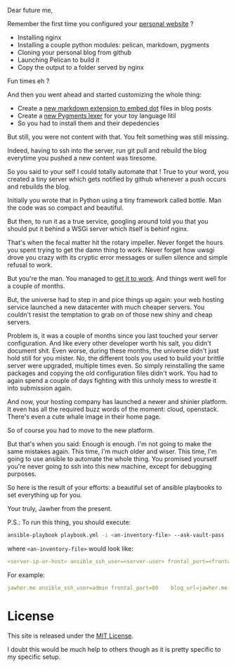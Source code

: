 Dear future me,

Remember the first time you configured your [personal website](http://jawher.me/) ?

* Installing nginx
* Installing a couple python modules: pelican, markdown, pygments
* Cloning your personal blog from github
* Launching Pelican to build it
* Copy the output to a folder served by nginx

Fun times eh ?

And then you went ahead and started customizing the whole thing:

* Create a [new markdown extension to embed dot](https://github.com/jawher/markdown-dot) files in blog posts
* Create a [new Pygments lexer](https://github.com/jawher/litil-pygments) for your toy language litil
* So you had to install them and their depedencies

But still, you were not content with that.
You felt something was still missing.

Indeed, having to ssh into the server, run git pull and rebuild the blog everytime you pushed a new content was tiresome.

So you said to your self I could totally automate that !
True to your word, you created a tiny server which gets notified by github whenever a push occurs and rebuilds the blog.

Initially you wrote that in Python using a tiny framework called bottle.
Man the code was so compact and beautiful.

But then, to run it as a true service, googling around told you that you should put it behind a WSGi server which itself is behinf nginx.

That's when the fecal matter hit the rotary impeller.
Never forget the hours you spent trying to get the damn thing to work.
Never forget how uwsgi drove you crazy with its cryptic error messages or sullen silence and simple refusal to work.

But you're the man.
You managed to [get it to work](http://jawher.me/2012/03/16/multiple-python-apps-with-nginx-uwsgi-emperor-upstart/).
And things went well for a couple of months.

But, the universe had to step in and pice things up again: your web hosting service launched a new datacenter with much cheaper servers.
You couldn't resist the temptation to grab on of those new shiny and cheap servers.

Problem is, it was a couple of months since you last touched your server configuration.
And like every other developer worth his salt, you didn't document shit.
Even worse, during these months, the universe didn't just hold still for you mister.
No, the different tools you used to build your brittle server were upgraded, multiple times even.
So simply reinstalling the same packages and copying the old configuration files didn't work.
You had to again spend a couple of days fighting with this unholy mess to wrestle it into submission again.

And now, your hosting company has launched a newer and shinier platform.
It even has all the required buzz words of the moment: cloud, openstack.
There's even a cute whale image in their home page.

So of course you had to move to the new platform.

But that's when you said: Enough is enough.
I'm not going to make the same mistakes again.
This time, I'm much older and wiser.
This time, I'm going to use ansible to automate the whole thing.
You promised yourself you're never going to ssh into this new machine, except for debugging purposes.

So here is the result of your efforts:
a beautiful set of ansible playbooks to set everything up for you.

Your truly,
Jawher from the present.

P.S.:
To run this thing, you should execute:

```sh
ansible-playbook playbook.yml -i <an-inventory-file> --ask-vault-pass
```

where `<an-inventory-file>`  would look like:


```yaml
<server-ip-or-host> ansible_ssh_user=<server-user> frontal_port=<frontal-nginx-port>    blog_url=<blog-url>    blog_src=<blog-clone-dir>    blog_dest=<blog-html-output>    blogb_url=<blog-builder-url>    blogb_loc=<blog-builder-location>    blogb_port=<blog-builder-local-port>    blogb_user=<blog-builder-login>    blogb_pwd=<blog-builder-login>  gorex_url=<gorex-url>   gorex_port=<gorex-local-port> gorex_dir=<gorex-static-files-location>
``` 

For example:

```yaml
jawher.me ansible_ssh_user=admin frontal_port=80    blog_url=jawher.me    blog_src=/var/www/jawher.me/    blog_dest=/var/www/blog    blogb_url=bb.jawher.me    blogb_loc=/build-blog    blogb_port=8080    blogb_user=jawher    blogb_pwd=nope  gorex_url=rex.jawher.me   gorex_port=8090 gorex_dir=/var/www/gorex/
```

# License

This site is released under the [MIT License](http://www.opensource.org/licenses/mit-license.html).

I doubt this would be much help to others though as it is pretty specific to my specific setup.
